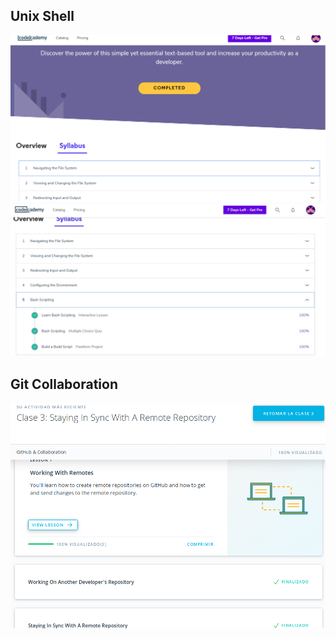 ## Unix Shell
![Screenshot](task_unix_shell/pic2.png)
![Screenshot](task_unix_shell/pic1.jpg)
## Git Collaboration
![Gitcollab](task_git_collaboration/git_collab.png)
